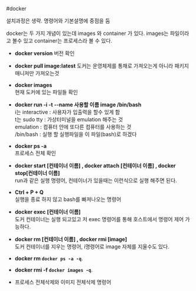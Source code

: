 #docker

설치과정은 생략. 명령어와 기본설명에 중점을 둠  

docker는 두 가지 개념이 있는데 images 와 container 가 있다.
images는 파일이라고 볼수 있고 container는 프로세스라 볼 수 있다.

- **docker version**
버전 확인  

- **docker pull image:latest**
도커는 운영체제를 통채로 가져오는게 아니라 패키지 매니저만 가져오는것  

- **docker images**  
현재 도커에 있는 파일들 확인  

- **docker run -i -t --name 사용할 이름 image /bin/bash**  
i는 interactive : 사용자가 입출력을 할수 있게 함  
t는 sudo tty : 가상터미널을 emulation 해주는 것   
emulation : 컴퓨터 안에 또다른 컴퓨터를 사용하는 것  
/bin/bash : 실행 할 실행파일을 이 파일(bash)로 하겠다  

- **docker ps -a**  
프로세스 전체 확인 

- **docker start [컨테이너 이름] , docker attach [컨테이너 이름] , docker stop[컨테이너 이름]**  
run과 같은 실행 명령어, 컨테이너가 있을때는 이런식으로 실행 해주면 된다.    

- **Ctrl + P + Q**  
실행을 종료 하지 않고 bash를 빠져나오는 명령어  

- **docker exec [컨테이너 이름]**  
도커 컨테이너는 실행 되고있고 저 exec 명령어를 통해 호스트에서 명령어 제어 가능하다.  

- **docker rm [컨테이너 이름] , docker rmi [image]**  
도커 컨테이너를 지우는 명령어, i명령어로 image 자체를 지울수도 있다.  

- **docker rm `docker ps -a -q`**. 
- **docker rmi -f `docker images -q`**. 
- 프로세스 전체삭제와 이미지 전체삭제 명령어  




